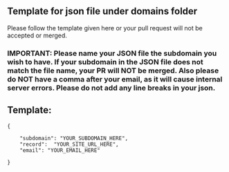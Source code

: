 ## Template for json file under domains folder

Please follow the template given here or your pull request will not be accepted or merged.

### IMPORTANT: Please name your JSON file the subdomain you wish to have. If your subdomain in the JSON file does not match the file name, your PR will NOT be merged. Also please do **NOT** have a comma after your email, as it will cause internal server errors. Please do not add any line breaks in your json.

## Template:
```
{  

    "subdomain": "YOUR_SUBDOMAIN_HERE",  
    "record":  "YOUR_SITE_URL_HERE",
    "email": "YOUR_EMAIL_HERE"

}
```
